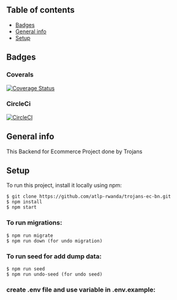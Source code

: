 ## Table of contents
* [Badges](#badges)
* [General info](#general-info)
* [Setup](#setup)

## Badges
### Coverals

[![Coverage Status](https://coveralls.io/repos/github/atlp-rwanda/trojans-ec-bn/badge.svg?branch=ch-intergrate-circleci-coveralls-184347078)](https://coveralls.io/github/atlp-rwanda/trojans-ec-bn?branch=ch-intergrate-circleci-coveralls-184347078)

### CircleCi

[![CircleCI](https://dl.circleci.com/status-badge/img/gh/atlp-rwanda/trojans-ec-bn/tree/main.svg?style=svg)](https://dl.circleci.com/status-badge/redirect/gh/atlp-rwanda/trojans-ec-bn/tree/main)

## General info
This Backend for Ecommerce Project done by Trojans
	
	
## Setup
To run this project, install it locally using npm:

```
$ git clone https://github.com/atlp-rwanda/trojans-ec-bn.git
$ npm install
$ npm start
```


### To run migrations:

```
$ npm run migrate
$ npm run down (for undo migration)
```

### To run seed for add dump data:

```
$ npm run seed
$ npm run undo-seed (for undo seed)
```

###  create .env file and use variable in .env.example:


